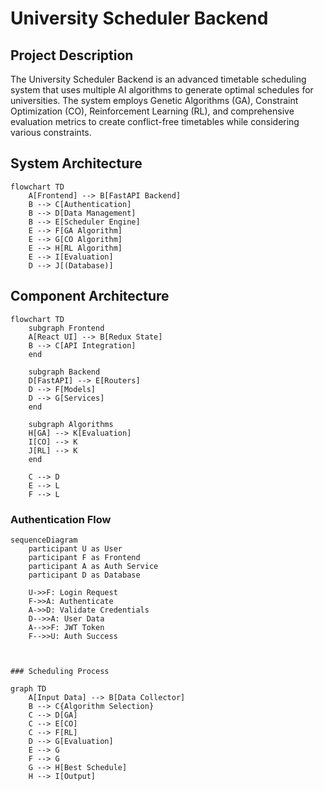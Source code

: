 # University Scheduler Backend

## Project Description
The University Scheduler Backend is an advanced timetable scheduling system that uses multiple AI algorithms to generate optimal schedules for universities. The system employs Genetic Algorithms (GA), Constraint Optimization (CO), Reinforcement Learning (RL), and comprehensive evaluation metrics to create conflict-free timetables while considering various constraints.

## System Architecture

```mermaid
flowchart TD
    A[Frontend] --> B[FastAPI Backend]
    B --> C[Authentication]
    B --> D[Data Management]
    B --> E[Scheduler Engine]
    E --> F[GA Algorithm]
    E --> G[CO Algorithm]
    E --> H[RL Algorithm]
    E --> I[Evaluation]
    D --> J[(Database)]
```

## Component Architecture

```mermaid
flowchart TD
    subgraph Frontend
    A[React UI] --> B[Redux State]
    B --> C[API Integration]
    end

    subgraph Backend
    D[FastAPI] --> E[Routers]
    D --> F[Models]
    D --> G[Services]
    end

    subgraph Algorithms
    H[GA] --> K[Evaluation]
    I[CO] --> K
    J[RL] --> K
    end

    C --> D
    E --> L
    F --> L  

```

### Authentication Flow 

```mermaid
sequenceDiagram
    participant U as User
    participant F as Frontend
    participant A as Auth Service
    participant D as Database
    
    U->>F: Login Request
    F->>A: Authenticate
    A->>D: Validate Credentials
    D-->>A: User Data
    A-->>F: JWT Token
    F-->>U: Auth Success



### Scheduling Process

graph TD
    A[Input Data] --> B[Data Collector]
    B --> C{Algorithm Selection}
    C --> D[GA]
    C --> E[CO]
    C --> F[RL]
    D --> G[Evaluation]
    E --> G
    F --> G
    G --> H[Best Schedule]
    H --> I[Output]

